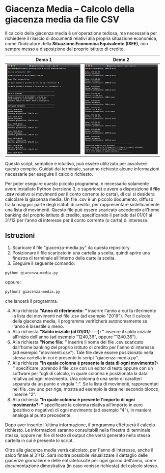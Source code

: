 # Giacenza Media – Calcolo della giacenza media da file CSV
Il calcolo della giacenza media è un'operazione tediosa, ma necessaria per richiedere il rilascio di documenti relativi alla propria situazione economica, come l'Indicatore della **Situazione Economica Equivalente (ISEE)**, non sempre messo a disposizione dal proprio istituto di credito.

Demo 1             |  Demo 2
:-------------------------:|:-------------------------:
![](https://raw.githubusercontent.com/bobcorn/giacenza-media/master/Demo%201.png)  |  ![](https://raw.githubusercontent.com/bobcorn/giacenza-media/master/Demo%202.png)

Questo script, semplice e intuitivo, può essere utilizzato per assolvere questo compito. Guidati dal terminale, saranno richieste alcune informazioni necessarie per eseguire il calcolo richiesto.

Per poter eseguire questo piccolo programma, è necessario solamente avere installato Python (versione 3, o superiore) e avere a disposizione il **file .csv** relativo ai movimenti per il conto corrente (o carta), di cui si desidera calcolare la giacenza media. Un file .csv è un piccolo documento, diffuso tra la maggior parte degli istituti di credito, per rappresentare sinteticamente una lista di movimenti. Questo file può essere scaricato accedendo all'home banking del proprio istituto di credito, specificando il periodo dal 01/01 al 31/12 per l'anno di interesse per il conto corrente (o carta) di interesse.

## Istruzioni
1. Scaricare il file "giacenza-media.py" da questa repository.
2. Posizionare il file scaricato in una cartella a scelta, quindi aprire una finestra di terminale all'interno della cartella scelta.
3. Eseguire il seguente comando:
```bash
python giacenza-media.py
```
oppure:
```bash
python3 giacenza-media.py
```
che lancerà il programma.

4. Alla richiesta **"Anno di riferimento: "** inserire l'anno a cui fa riferimento la lista dei movimenti nel file .csv (ad esempio "2019"). Per il calcolo della giacenza media, il programma verificherà autonomamente se l'anno è bisestile o meno.
5. Alla richiesta **"Saldo iniziale (al 01/01/----): "** inserire il saldo iniziale all'inizio dell'anno (ad esempio "1240,36", oppure "1240.36").
6. Alla richiesta **"Nome file: "** inserire il nome del file .csv scaricato dall'home banking del proprio istituto di credito per l'anno di interesse (ad esempio "movimenti.csv"). Tale file deve essere posizionato nella stessa cartella in cui è presente lo script "giacenza-media.py".
7. Alla richiesta **"In quale colonna è presente la data di ogni movimento?: "** specificare, aprendo il file .csv con un editor di testo oppure con un software per fogli di calcolo, in quale colonna è posizionata la data relativa ad ogni movimento. Una colonna è una serie di caratteri separata da un punto e virgola ";". Se la lista di movimenti, rappresentati nei file .csv uno per riga, mostra ad esempio la data nel secondo blocco, inserire "2".
8. Alla richiesta **"In quale colonna è presente l'importo di ogni movimento?: "** specificare la colonna relativa all'importo in euro (positivo o negativo) di ogni movimento (ad esempio "4"), in maniera analoga al punto precedente.

Dopo aver inserito l'ultima informazione, il programma effettuerà il calcolo richiesto. Le informazioni saranno consultabili nella finestra di terminale stessa, oppure nel file di testo di output che verrà generato nella stessa cartella in cui è presente lo script.

Oltre alla giacenza media verrà calcolato, per l'anno di interesse, anche il saldo finale al 31/12. Sarà inoltre possibile visualizzare il dettaglio delle giacenze giornaliere e delle entrate/uscite per ogni giorno dell'anno, come documentazione dimostrativa (in caso venisse richiesta) del calcolo stesso.
